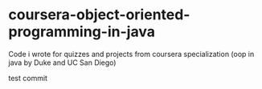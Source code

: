 # coursera-object-oriented-programming-in-java
Code i wrote for quizzes and projects from coursera specialization  (oop in java by Duke and UC San Diego)

test commit
